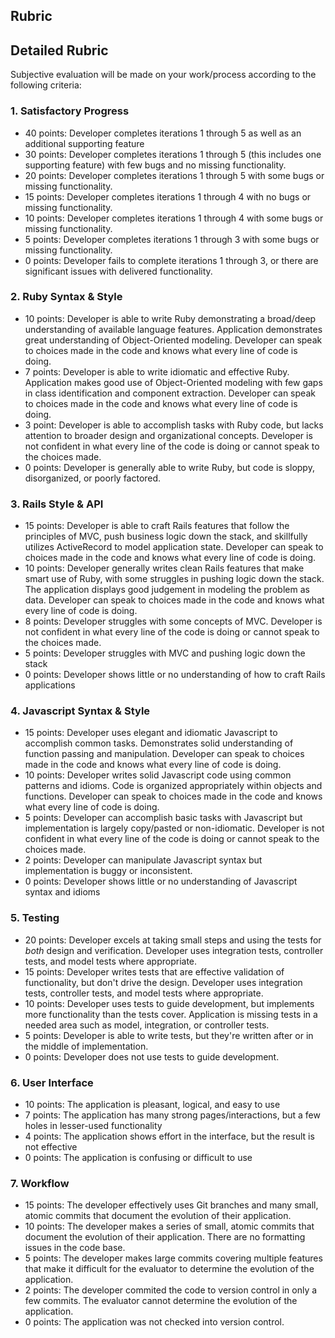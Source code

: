 ## Rubric

## Detailed Rubric

Subjective evaluation will be made on your work/process according to the following criteria:

### 1. Satisfactory Progress

* 40 points: Developer completes iterations 1 through 5 as well as an additional supporting feature
* 30 points: Developer completes iterations 1 through 5 (this includes one supporting feature) with few bugs and no missing functionality.
* 20 points: Developer completes iterations 1 through 5 with some bugs or missing functionality.
* 15 points: Developer completes iterations 1 through 4 with no bugs or missing functionality.
* 10 points: Developer completes iterations 1 through 4 with some bugs or missing functionality.
* 5 points: Developer completes iterations 1 through 3 with some bugs or missing functionality.
* 0 points: Developer fails to complete iterations 1 through 3, or there are significant issues with delivered functionality.

### 2. Ruby Syntax & Style

* 10 points: Developer is able to write Ruby demonstrating a broad/deep understanding of available language features. Application demonstrates great understanding of Object-Oriented modeling. Developer can speak to choices made in the code and knows what every line of code is doing.
* 7 points: Developer is able to write idiomatic and effective Ruby. Application makes good use of Object-Oriented modeling with few gaps in class identification and component extraction. Developer can speak to choices made in the code and knows what every line of code is doing.
* 3 point: Developer is able to accomplish tasks with Ruby code, but lacks attention to broader design and organizational concepts. Developer is not confident in what every line of the code is doing or cannot speak to the choices made.
* 0 points: Developer is generally able to write Ruby, but code is sloppy, disorganized, or poorly factored.

### 3. Rails Style & API

* 15 points: Developer is able to craft Rails features that follow the principles of MVC, push business logic down the stack, and skillfully utilizes ActiveRecord to model application state. Developer can speak to choices made in the code and knows what every line of code is doing.
* 10 points: Developer generally writes clean Rails features that make smart use of Ruby, with some struggles in pushing logic down the stack. The application displays good judgement in modeling the problem as data. Developer can speak to choices made in the code and knows what every line of code is doing.
* 8 points: Developer struggles with some concepts of MVC. Developer is not confident in what every line of the code is doing or cannot speak to the choices made.
* 5 points: Developer struggles with MVC and pushing logic down the stack
* 0 points: Developer shows little or no understanding of how to craft Rails applications

### 4. Javascript Syntax & Style

* 15 points: Developer uses elegant and idiomatic Javascript to accomplish common tasks. Demonstrates solid understanding of function passing and manipulation. Developer can speak to choices made in the code and knows what every line of code is doing.
* 10 points: Developer writes solid Javascript code using common patterns and idioms. Code is organized appropriately within objects and functions. Developer can speak to choices made in the code and knows what every line of code is doing.
* 5 points: Developer can accomplish basic tasks with Javascript but implementation is largely copy/pasted or non-idiomatic. Developer is not confident in what every line of the code is doing or cannot speak to the choices made.
* 2 points: Developer can manipulate Javascript syntax but implementation is buggy or inconsistent.
* 0 points: Developer shows little or no understanding of Javascript syntax and idioms

### 5. Testing

* 20 points: Developer excels at taking small steps and using the tests for *both* design and verification. Developer uses integration tests, controller tests, and model tests where appropriate.
* 15 points: Developer writes tests that are effective validation of functionality, but don't drive the design. Developer uses integration tests, controller tests, and model tests where appropriate.
* 10 points: Developer uses tests to guide development, but implements more functionality than the tests cover. Application is missing tests in a needed area such as model, integration, or controller tests.
* 5 points: Developer is able to write tests, but they're written after or in the middle of implementation.
* 0 points: Developer does not use tests to guide development.

### 6. User Interface

* 10 points: The application is pleasant, logical, and easy to use
* 7 points: The application has many strong pages/interactions, but a few holes in lesser-used functionality
* 4 points: The application shows effort in the interface, but the result is not effective
* 0 points: The application is confusing or difficult to use

### 7. Workflow

* 15 points: The developer effectively uses Git branches and many small, atomic commits that document the evolution of their application.
* 10 points: The developer makes a series of small, atomic commits that document the evolution of their application. There are no formatting issues in the code base.
* 5 points: The developer makes large commits covering multiple features that make it difficult for the evaluator to determine the evolution of the application.
* 2 points: The developer commited the code to version control in only a few commits. The evaluator cannot determine the evolution of the application.
* 0 points: The application was not checked into version control.

